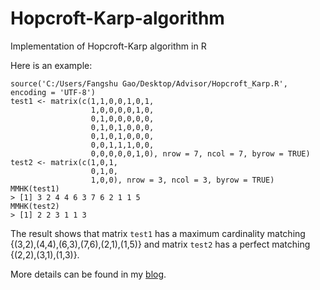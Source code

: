 # Hopcroft-Karp-algorithm
Implementation of Hopcroft-Karp algorithm in R

Here is an example:
```
source('C:/Users/Fangshu Gao/Desktop/Advisor/Hopcroft_Karp.R', encoding = 'UTF-8')
test1 <- matrix(c(1,1,0,0,1,0,1,
                  1,0,0,0,0,1,0,
                  0,1,0,0,0,0,0,
                  0,1,0,1,0,0,0,
                  0,1,0,1,0,0,0,
                  0,0,1,1,1,0,0,
                  0,0,0,0,0,1,0), nrow = 7, ncol = 7, byrow = TRUE)
test2 <- matrix(c(1,0,1,
                  0,1,0,
                  1,0,0), nrow = 3, ncol = 3, byrow = TRUE)
MMHK(test1)
> [1] 3 2 4 4 6 3 7 6 2 1 1 5
MMHK(test2)
> [1] 2 2 3 1 1 3
```

The result shows that matrix `test1` has a maximum cardinality matching {(3,2),(4,4),(6,3),(7,6),(2,1),(1,5)} and matrix `test2` has a perfect matching {(2,2),(3,1),(1,3)}.

More details can be found in my [blog](http://gaofangshu.com/blog/2017/04/11/Implementation-of-Hopcroft-Karp-Algorithm/).
